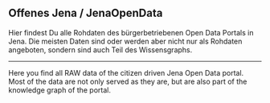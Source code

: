 Offenes Jena / JenaOpenData
---------------------------

Hier findest Du alle Rohdaten des bürgerbetriebenen Open Data Portals in Jena.
Die meisten Daten sind oder werden aber nicht nur als Rohdaten angeboten,
sondern sind auch Teil des Wissensgraphs.

---

Here you find all RAW data of the citizen driven Jena Open Data portal. Most
of the data are not only served as they are, but are also part of the knowledge
graph of the portal.
